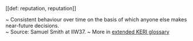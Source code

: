[[def: reputation, reputation]]

~ Consistent behaviour over time on the basis of which anyone else makes near-future decisions.  
~ Source: Samuel Smith at IIW37.
~ More in <a href="https://weboftrust.github.io/WOT-terms/docs/glossary/reputation">extended KERI glossary</a>
